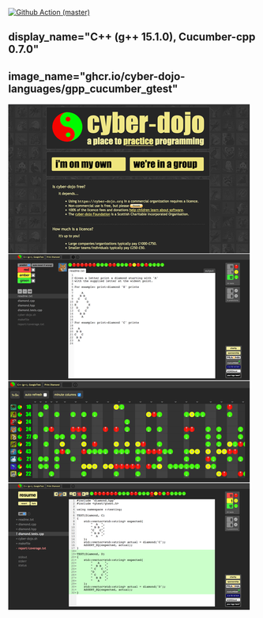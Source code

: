 [![Github Action (master)](https://github.com/cyber-dojo-languages/gplusplus-cucumber/actions/workflows/main.yml/badge.svg)](https://github.com/cyber-dojo-languages/gplusplus-cucumber/actions)

## display_name="C++ (g++ 15.1.0), Cucumber-cpp 0.7.0"
## image_name="ghcr.io/cyber-dojo-languages/gpp_cucumber_gtest"

![cyber-dojo.org home page](https://github.com/cyber-dojo/cyber-dojo/blob/master/shared/home_page_snapshot.png)